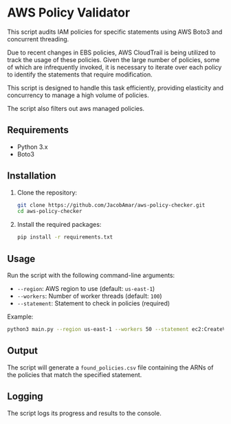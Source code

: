 # AWS Policy Validator

This script audits IAM policies for specific statements using AWS Boto3 and concurrent threading.

Due to recent changes in EBS policies, AWS CloudTrail is being utilized to track the usage of these policies. Given the large number of policies, some of which are infrequently invoked, it is necessary to iterate over each policy to identify the statements that require modification.

This script is designed to handle this task efficiently, providing elasticity and concurrency to manage a high volume of policies.

The script also filters out aws managed policies.
## Requirements

- Python 3.x
- Boto3

## Installation

1. Clone the repository:
    ```sh
    git clone https://github.com/JacobAmar/aws-policy-checker.git
    cd aws-policy-checker
    ```

2. Install the required packages:
    ```sh
    pip install -r requirements.txt
    ```

## Usage

Run the script with the following command-line arguments:

- `--region`: AWS region to use (default: `us-east-1`)
- `--workers`: Number of worker threads (default: `100`)
- `--statement`: Statement to check in policies (required)

Example:
```sh
python3 main.py --region us-east-1 --workers 50 --statement ec2:CreateVolume
```

## Output

The script will generate a `found_policies.csv` file containing the ARNs of the policies that match the specified statement.

## Logging

The script logs its progress and results to the console.
